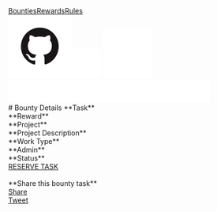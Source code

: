 <script src="https://cdnjs.cloudflare.com/ajax/libs/jquery/3.5.1/jquery.min.js"></script>
<script src="./detail.js"></script>
<div id="fb-root"></div>
<script async defer crossorigin="anonymous" src="https://connect.facebook.net/en_GB/sdk.js#xfbml=1&version=v8.0" nonce="3TY5c3bh"></script>
 <div class="nav-container">
                <div class="top-nav"><a href="index.html" class="top-nav-border">Bounties</a><a href="rules.html#" class="top-nav-border">Rewards</a><a
                        href="rules.html">Rules</a></div>
                <div class="nav-corner">
                    <a href="https://github.com/dashincubator" target="_blank"><img src="assets/image/github-logo.svg" 
                            alt="Dash Incubator on GitHub"></a><a href="https://twitter.com/dashincubator" target="_blank"><img
                            src="assets/image/twitter.svg" alt="Dash Incubator on Twitter"></a>
                    <a href="http://chat.dashdevs.org" target="_blank"><img src="assets/image/discord.svg" alt="Chat on the Dash Dev Discord"></a>
                </div>
                <a href="./"><img class="nav-logo" src="assets/image/logo.png" alt="incubator logo"></a>
            </div>
# Bounty Details
**Task**
<div id="bounty-info-name"></div>
**Reward**
<div id="bounty-info-reward"></div>
**Project**
<div id="bounty-info-project"></div>
**Project Description**
<div id="bounty-info-project"></div>
**Work Type**
<div id="bounty-info-worktype"></div>
**Admin**
<div id="bounty-info-admin"></div>
**Status**
<div id="bounty-info-status"></div>
<div>
  <a href="http://trello" class="btn">RESERVE TASK</a>
</div>
<br>
**Share this bounty task**
<div class="fb-share-button" data-layout="button" data-size="small"><a target="_blank" href="https://www.facebook.com/sharer/sharer.php?u=https%3A%2F%2Fdevelopers.facebook.com%2Fdocs%2Fplugins%2F&amp;src=sdkpreparse" class="fb-xfbml-parse-ignore">Share</a></div>
<a href="https://twitter.com/share" class="twitter-share-button" data-hashtags="dashincubator" data-via="dashincubator" data-count="vertical">Tweet</a>
<script>!function(d,s,id){var js,fjs=d.getElementsByTagName(s)[0],p=/^http:/.test(d.location)?'http':'https';if(!d.getElementById(id)){js=d.createElement(s);js.id=id;js.src=p+'://platform.twitter.com/widgets.js';fjs.parentNode.insertBefore(js,fjs);}}(document, 'script', 'twitter-wjs');</script>
<br>
